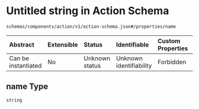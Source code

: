 # Untitled string in Action Schema

```txt
schemas/components/action/v1/action-schema.json#/properties/name
```



| Abstract            | Extensible | Status         | Identifiable            | Custom Properties | Additional Properties | Access Restrictions | Defined In                                                                                                                    |
| :------------------ | :--------- | :------------- | :---------------------- | :---------------- | :-------------------- | :------------------ | :---------------------------------------------------------------------------------------------------------------------------- |
| Can be instantiated | No         | Unknown status | Unknown identifiability | Forbidden         | Allowed               | none                | [action.schema.json\*](../../https:/hai.ai/schemas/=./schemas/components/action/v1/action.schema.json "open original schema") |

## name Type

`string`
